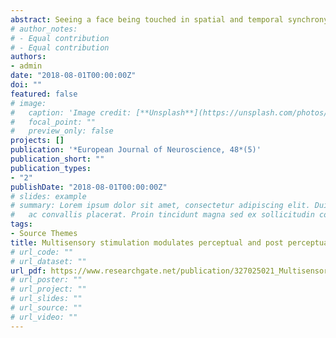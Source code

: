 ```yaml
---
abstract: Seeing a face being touched in spatial and temporal synchrony with the own face produces a bias in self-recognition, whereby the other face becomes more likely to be perceived as the self. The present study employed event-related potentials to explore whether this enfacement effect reflects initial face encoding, enhanced distinctiveness of the enfaced face, modified self-identity representations, or even later processing stages that are associated with the emotional processing of faces. Participants were stroked in synchrony or asynchrony with an unfamiliar face they observed on a monitor in front of them, in a situation approximating a mirror image. Subsequently, event-related potentials were recorded during the presentation of (a) a previously synchronously stimulated face, (b) an asynchronously stimulated face, (c) observers' own face, (d) filler faces, and (e) a to-be-detected target face, which required a response. Observers reported a consistent enfacement illusion after synchronous stimulation. Importantly, the synchronously stimulated face elicited more prominent N170 and P200 responses than the asynchronously stimulated face. By contrast, similar N250 and P300 responses were observed in these conditions. These results suggest that enfacement modulates early neural correlates of face encoding and facial prototypicality, rather than identity self-representations and associated emotional processes.
# author_notes:
# - Equal contribution
# - Equal contribution
authors:
- admin
date: "2018-08-01T00:00:00Z"
doi: ""
featured: false
# image:
#   caption: 'Image credit: [**Unsplash**](https://unsplash.com/photos/jdD8gXaTZsc)'
#   focal_point: ""
#   preview_only: false
projects: []
publication: '*European Journal of Neuroscience, 48*(5)'
publication_short: ""
publication_types:
- "2"
publishDate: "2018-08-01T00:00:00Z"
# slides: example
# summary: Lorem ipsum dolor sit amet, consectetur adipiscing elit. Duis posuere tellus
#   ac convallis placerat. Proin tincidunt magna sed ex sollicitudin condimentum.
tags:
- Source Themes
title: Multisensory stimulation modulates perceptual and post perceptual face representations. Evidence from event-related potentials
# url_code: ""
# url_dataset: ""
url_pdf: https://www.researchgate.net/publication/327025021_Multisensory_Stimulation_Modulates_Perceptual_and_Post-perceptual_Face_Representations_Evidence_from_Event-Related_Potentials
# url_poster: ""
# url_project: ""
# url_slides: ""
# url_source: ""
# url_video: ""
---
```


